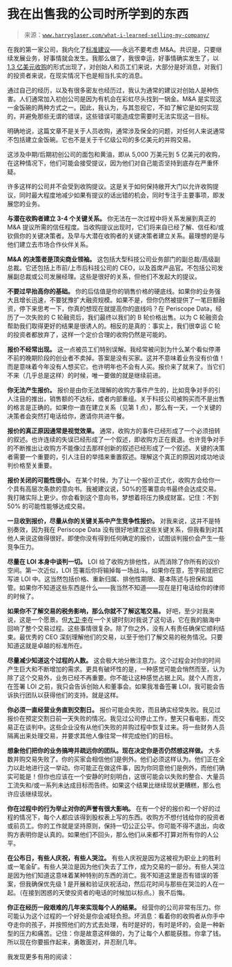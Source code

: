 <!--yml

类别：未分类

日期：2024 年 05 月 27 日 14:46:12

-->

# 我在出售我的公司时所学到的东西

> 来源：[`www.harryglaser.com/what-i-learned-selling-my-company/`](https://www.harryglaser.com/what-i-learned-selling-my-company/)

在我的第一家公司，我内化了[标准建议](https://www.paulgraham.com/corpdev.html?ref=harryglaser.com)——永远不要考虑 M&A。共识是，只要继续发展业务，好事情就会发生。我那么做了，我很幸运，好事情确实发生了，以[1.3 亿美元收购](https://techcrunch.com/2019/05/14/sisense-acquires-periscope-data-to-build-integrated-data-science-and-analytics-solution/?ref=harryglaser.com)的形式出现了，对创始人和员工们来说，大部分是好消息，对我们的投资者来说，在现实情况下也是相当扎实的消息。

通过自己的经历，以及有很多密友也经历过，我认为通常的建议对创始人是种伤害。人们通常加入初创公司是因为有机会在彩虹尽头找到一锅金。M&A 是实现这一金饭碗的两种方式之一。因此，我认为，与其忽视它，不如了解它是如何实现的，并避免那些无谓的错误，这些错误可能造成您需要时无法实现这一目标。

明确地说，这篇文章不是关于人员收购，通常涉及保全的问题，对任何人来说通常不包括建立金饭碗。它也不是关于千亿级公司的多亿美元的并购交易。

这涉及中期/后期初创公司的面包和黄油，即从 5,000 万美元到 5 亿美元的收购，在这种情况下，他们可能会接受提议，因为他们对自己能否坚持到底存在严重怀疑。

许多这样的公司并不会受到收购提议。这是关于如何保持敞开大门以允许收购提议，同时最大程度地减少如果有提议的话出错的机会，同时专注于主要事项，即发展您的业务。

**与潜在收购者建立 3-4 个关键关系。** 你无法在一次过程中将关系发展到真正的 M&A 提议所需的信任程度。当收购提议出现时，它们将来自已经了解、信任和/或钦佩你的关键决策者。及早与大潜在收购者的关键决策者建立关系。最理想的是与他们建立去市场合作伙伴关系。

**M&A 的决策者是顶尖商业领袖。** 这包括大型科技公司业务部门的副总裁/高级副总裁。它还包括上市前/上市后科技公司的 CEO，以及首席产品官。不包括公司发展副总裁或公司发展经理。这些是很好的关系，但他们不发起大的提议。

**不要过早抬高你的基础。** 你的后估值是你的销售价格的硬底线。如果你的业务强大且增长迅速，不要犹豫扩大融资规模。如果不是，但你仍然被提供了一笔巨额融资，停下来思考一下，你真的想现在就提高你的底线吗？在 Periscope Data，经历了一次失败的 C 轮融资后，我们最终以我们的 B 轮价格出售。以为 C 轮融资会帮助我们取得更好的结果是很诱人的。相反的是真的：事实上，我们很幸运 C 轮的投资者都放弃了，这样一个定价合理的收购仍然是可能的。

**报价不经常出现。** 这一点被员工们特别误解。我经常被问到为什么某个看似停滞不前的晚期阶段的创业者不卖掉。答案是没有买家。这并不意味着业务没有价值！而是意味着今年没有人想买它。也许明年也不会有人买。报价来了就来了。当它们不来（几乎总是这样）的时候，唯一要做的就是继续前进。

**你无法产生报价。** 报价是由你无法理解的收购方事件产生的，比如竞争对手的引人注目的推出，销售额的不达标，或者内部重组。关于科技公司被购买而不是出售的格言是正确的。如果你一直在建立关系（见第 1 点），那么有一天，一个关键的决策者会突然打电话给你，邀请你共进午餐。

**报价的真正原因通常是视觉效果。** 通常，收购方的事件已经形成了一个必须扭转的叙述。也许连续的失误已经形成了一个叙述，即收购方正在衰退。也许竞争对手的不断推出让收购方不能像过去那样创新的叙述已经形成了一个叙述。关键的决策者需要一个重要的，引人注目的举措来重置叙述。理解这个真正的原因对成功地谈判价格至关重要。

**报价关闭的可能性很小。** 在某个时候，为了让一个报价正式化，收购方会给你一个具有高层次条款的意向书。我被建议说，50%的签署意向书最终会达成交易。我打赌实际上更少。你会看到这个意向书，梦想着将压力换成财富。记住：不到 50% 的可能性能够达成交易。

**一旦收到报价，尽量从你的关键关系中产生竞争性报价。** 对我来说，这并不是特别奏效，因为我在 Periscope Data 没有很好地建立这些关键关系，但我看到对其他人来说这做得很好。即使你没有得到任何确定的报价，试图谈判报价会产生一些竞争压力。

**尽量在 LOI 本身中谈判一切。** LOI 给了收购方排他性，从而消除了你所有的议价空间。第一次近似，LOI 签署后你将输掉每一场战斗。如果你在意，签字前就把它写进 LOI 中。这当然包括价格、重新归属、排他性期限、基本陈述与担保和监管。如果你不知道这些东西是什么——我当然不知道——现在是打电话给你的律师的时候了。

**如果你不了解交易的税务影响，那么你就不了解这笔交易。** 好吧，至少对我来说，这是一个愿景。但[大卫·李](https://twitter.com/davidlee?ref=harryglaser.com)在一个关键时刻对我说了这句话，它在我的脑海中回响了整个交易过程。这些事情很复杂。除了你之外，没有人有责任确保它顺利结束。最优秀的 CEO 深刻理解他们的交易，以至于他们了解交易的税务情况。只要知道这就是卓越的标准所在。

**尽量减少知道这个过程的人数。** 这会极大地分散注意力。这个过程会对你的时间产生巨大和不断增加的需求。更具有破坏性的是，一种感觉可能会悄然而至，认为除了这个交易外，业务已经不再重要。你不能让这种感觉占据上风。就个人而言，在签署 LOI 之前，我只会告诉创始人和董事会。如果我准备签署 LOI，我可能会告诉执行团队以获得他们的支持。就是这样。

**你必须一直经营业务直到交割日。** 报价可能会失败，而且确实经常失败。我见过报价在预定交割日前一天失败的情况。我见过公司停止工作，整天只看电影，而交易正在谈判中。这些企业没有从他们失败的并购过程中恢复过来。将一些财务人员隔离出来处理交易，并要求其他人像往常一样完成他们的目标。

**想象他们把你的业务搞垮并疏远你的团队。现在决定你是否仍然想这样做。** 大多数并购交易失败了。你的买家会相信他们是例外。他们必须这样认为。他们正在全力以赴地进行这一举动。你可能正在做这件事，因为你同意他们是例外，而他们确实可能是！但你也应该在一个安静的时刻明白，这很可能会以失败的整合、大量员工流失和/或一系列未达成目标而告终。如果这个结果比继续现状更糟糕，那么也许应该继续现状。

**你在过程中的行为举止对你的声誉有很大影响。** 在有一个好的报价和一个好的过程的情况下，每个人都应该得到股权表上写的东西。收购方不想付钱给你的投资者或前员工。你的工作就是坚持原则，保持一切公正公平。你可能不得不退出，向收购方表明你是认真的。如果他们不回头，那么他们从来都不打算对所有你的人公平。

**在公布日，有些人庆祝，有些人哭泣。** 有些人庆祝是因为这被视为职业上的胜利或一笔金矿。有些人哭泣是因为他们失去了工作，成为交易的一部分。有些人哭泣是因为他们知道这意味着某种特别的东西的消亡。我不知道这里是否有错误的答案，但我确保优先级 1 是开展和验证庆祝活动，然后花时间与那些在哭泣的人在一起。（在接到困惑的天使投资者的电话的时候加以标点。）我不后悔。

**你正在经历一段艰难的几年来实现每个人的结果。** 经营你的公司非常有压力。你可能认为这个过程的一个好处是你会减轻负担。坏消息：看着你的收购者从你手中夺走你的孩子，并按照他们的方式去处理，有时是好的，有时是坏的，会是一种新型的压力和痛苦。记住：你是故意这样做的，为了让每个人都能获胜。你拿了钱。所以现在你要振作起来，勇敢面对，并忍耐几年。

我发现更多有用的阅读：

